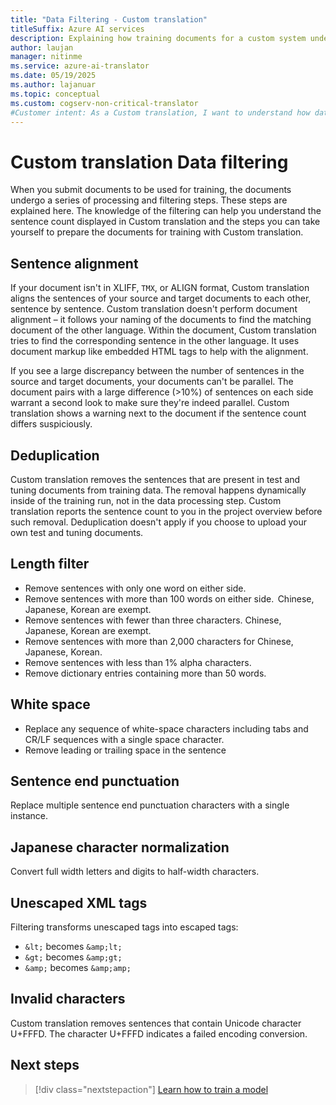 ```yaml
---
title: "Data Filtering - Custom translation"
titleSuffix: Azure AI services
description: Explaining how training documents for a custom system undergo a series of processing and filtering steps.
author: laujan
manager: nitinme
ms.service: azure-ai-translator
ms.date: 05/19/2025
ms.author: lajanuar
ms.topic: conceptual
ms.custom: cogserv-non-critical-translator
#Customer intent: As a Custom translation, I want to understand how data is filtered before training a model.
---
```


# Custom translation Data filtering

When you submit documents to be used for training, the documents undergo a series of processing and filtering steps. These steps are explained here. The knowledge of the filtering can help you understand the sentence count displayed in Custom translation and the steps you can take yourself to prepare the documents for training with Custom translation.

## Sentence alignment

If your document isn't in XLIFF, `TMX`, or ALIGN format, Custom translation aligns the sentences of your source and target documents to each other, sentence by sentence. Custom translation doesn't perform document alignment – it follows your naming of the documents to find the matching document of the other language. Within the document, Custom translation tries to find the corresponding sentence in the other language. It uses document markup like embedded HTML tags to help with the alignment.

If you see a large discrepancy between the number of sentences in the source and target documents, your documents can't be parallel. The document pairs with a large difference (>10%) of sentences on each side warrant a second look to make sure they're indeed parallel. Custom translation shows a warning next to the document if the sentence count differs suspiciously.

## Deduplication

Custom translation removes the sentences that are present in test and tuning documents from training data. The removal happens dynamically inside of the training run, not in the data processing step. Custom translation reports the sentence count to you in the project overview before such removal. Deduplication doesn't apply if you choose to upload your own test and tuning documents.

## Length filter

* Remove sentences with only one word on either side.
* Remove sentences with more than 100 words on either side.  Chinese, Japanese, Korean are exempt.
* Remove sentences with fewer than three characters. Chinese, Japanese, Korean are exempt.
* Remove sentences with more than 2,000 characters for Chinese, Japanese, Korean.
* Remove sentences with less than 1% alpha characters.
* Remove dictionary entries containing more than 50 words.

## White space

* Replace any sequence of white-space characters including tabs and CR/LF sequences with a single space character.
* Remove leading or trailing space in the sentence

## Sentence end punctuation

Replace multiple sentence end punctuation characters with a single instance.

## Japanese character normalization

Convert full width letters and digits to half-width characters.

## Unescaped XML tags

Filtering transforms unescaped tags into escaped tags:
* `&lt;` becomes `&amp;lt;`
* `&gt;` becomes `&amp;gt;`
* `&amp;` becomes `&amp;amp;`

## Invalid characters

Custom translation removes sentences that contain Unicode character U+FFFD. The character U+FFFD indicates a failed encoding conversion.

## Next steps

> [!div class="nextstepaction"]
> [Learn how to train a model](../how-to/train-model.md)

